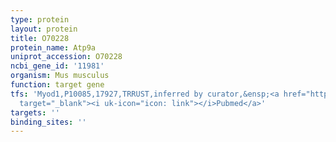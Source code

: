 ```yaml
---
type: protein
layout: protein
title: O70228
protein_name: Atp9a
uniprot_accession: O70228
ncbi_gene_id: '11981'
organism: Mus musculus
function: target gene
tfs: 'Myod1,P10085,17927,TRRUST,inferred by curator,&ensp;<a href="https://www.ncbi.nlm.nih.gov/pubmed/?term=24535414%5Buid%5D"
  target="_blank"><i uk-icon="icon: link"></i>Pubmed</a>'
targets: ''
binding_sites: ''
---
```

